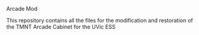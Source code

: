 Arcade Mod

This repository contains all the files for the modification and restoration of the TMNT
Arcade Cabinet for the UVic ESS
